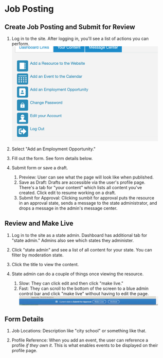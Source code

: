 # Job Posting

## Create Job Posting and Submit for Review

1. Log in to the site. After logging in, you'll see a list of actions you can perform.  
![block image 1](../img/lsdhh-4.jpg)  

1. Select "Add an Employment Opportunity."  

1. Fill out the form. See form details below. 

1. Submit form or save a draft. 
    1. Preview: User can see what the page will look like when published. 
    1. Save as Draft: Drafts are accessible via the user's profile page. There's a tab for "your content" which lists all content you've created. Click edit to resume working on a draft. 
    1. Submit for Approval: Clicking sumbit for approval puts the resource in an approval state, sends a message to the state administrator, and drops a message in the admin's message center.  

## Review and Make Live

1. Log in to the site as a state admin. Dashboard has additional tab for "state admin." Admins also see which states they administer. 

1. Click "state admin" and see a list of all content for your state. You can filter by moderation state. 

1. Click the title to view the content. 

1. State admin can do a couple of things once viewing the resource.
    1. Slow: They can click edit and then click "make live."
    1. Fast: They can scroll to the bottom of the screen to a blue admin control bar and click "make live" without having to edit the page. 
    ![block image 1](../img/lsdhh-5.jpg) 

## Form Details

1. Job Locations: Description like "city school" or something like that. 

1. Profile Reference: When you add an event, the user can reference a profile *if they own it*. This is what enables events to be displayed on their profile page. 